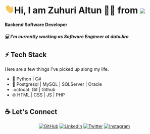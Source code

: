 # <img src="https://raw.githubusercontent.com/ABSphreak/ABSphreak/master/gifs/Hi.gif" width="30px">Hi, I am Zuhuri Altun 👨‍💻 from <img src="https://img.icons8.com/offices/30/000000/turkey.png"/>

#### Backend Software Developer

##### 💻 I'm currently working as Software Engineer at dataJiro

## ⚡ Tech Stack

Here are a few things I've picked up along my life.

* 🐍 Python | C#
* 🐘 Postgresql | MySQL | SQLServer | Oracle 
* :octocat: Git | Github
* 🌐 HTML | CSS | JS | PHP

## :coffee: Let's Connect 
<p align="center">
	<a href="https://github.com/doctsystems"><img src="https://img.icons8.com/bubbles/50/000000/github.png" alt="GitHub"/></a>
	<a href="https://www.linkedin.com/in/zuhuri/"><img src="https://img.icons8.com/bubbles/50/000000/linkedin.png" alt="LinkedIn"/></a>
	<a href="https://twitter.com/Zuhuri_Altun"><img src="https://img.icons8.com/bubbles/50/000000/twitter-circled.png" alt="Twitter"/></a>
	<a href="mailto:zuhuri312@gmail.com"><img src="https://img.icons8.com/bubbles/50/000000/email.png" alt="Instagram"/></a>
</p>
